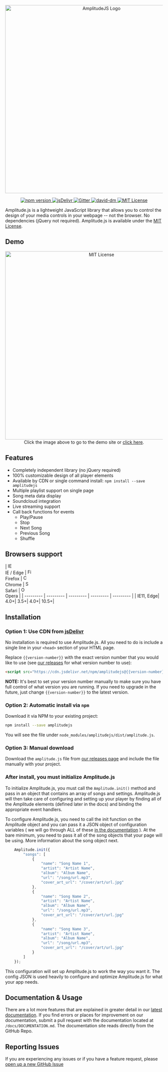 <p align="center">
	<a href="https://521dimensions.com/open-source/amplitudejs" target="_blank">
		<img src="https://521dimensions.com/img/open-source/amplitudejs/AmplitudeLogo-WithSlogan.svg" width="600" alt="AmplitudeJS Logo">
	</a>
</p>
<p align="center">
	<a href="https://www.npmjs.com/package/amplitudejs" target="_blank">
		<img src="https://badge.fury.io/js/amplitudejs.svg" alt="npm version">
	</a>
	<a href="https://www.jsdelivr.com/package/npm/amplitudejs" target="_blank">
		<img src="https://data.jsdelivr.com/v1/package/npm/amplitudejs/badge" alt="jsDelivr">
	</a>
	<a href="https://gitter.im/521dimensions/amplitudejs" target="_blank">
		<img src="https://badges.gitter.im/gitterHQ/gitter.svg" alt="Gitter">
	</a>
	<a href="https://david-dm.org/521dimensions/amplitudejs" target="_blank">
		<img src="https://david-dm.org/521dimensions/amplitudejs.svg" alt="david-dm">
	</a>
	<a href="https://raw.githubusercontent.com/521dimensions/amplitudejs/master/LICENSE" target="_blank">
		<img src="https://521dimensions.com/img/open-source/amplitudejs/license.svg" alt="MIT License">
	</a>
</p>

Amplitude.js is a lightweight JavaScript library that allows you to control the design of your media controls in your webpage -- not the browser. No dependencies (jQuery not required). Amplitude.js is available under the [MIT License](https://raw.githubusercontent.com/521dimensions/amplitudejs/master/LICENSE).

## Demo
<p align="center">
	<a href="https://521dimensions.com/open-source/amplitudejs" target="_blank">
		<img src="https://521dimensions.com/img/open-source/amplitudejs/AmplitudeDemo.jpg" alt="MIT License" width="600">
	</a><br />
	Click the image above to go to the demo site or <a href="https://521dimensions.com/open-source/amplitudejs" target="_blank">click here</a>.
</p>

## Features
* Completely independent library (no jQuery required)
* 100% customizable design of all player elements
* Available by CDN or single command install: `npm install --save amplitudejs`
* Multiple playlist support on single page
* Song meta data display
* Soundcloud integration
* Live streaming support
* Call back functions for events
	* Play/Pause
	* Stop
	* Next Song
	* Previous Song
	* Shuffle

## Browsers support

| <img src="https://raw.githubusercontent.com/godban/browsers-support-badges/master/src/images/edge.png" alt="IE / Edge" width="16px" height="16px" /></br>IE / Edge | <img src="https://raw.githubusercontent.com/godban/browsers-support-badges/master/src/images/firefox.png" alt="Firefox" width="16px" height="16px" /></br>Firefox | <img src="https://raw.githubusercontent.com/godban/browsers-support-badges/master/src/images/chrome.png" alt="Chrome" width="16px" height="16px" /></br>Chrome |
<img src="https://raw.githubusercontent.com/godban/browsers-support-badges/master/src/images/safari.png" alt="Safari" width="16px" height="16px" /></br>Safari | <img src="https://raw.githubusercontent.com/godban/browsers-support-badges/master/src/images/opera.png" alt="Opera" width="16px" height="16px" /></br>Opera |
| --------- | --------- | --------- | --------- | --------- |
| IE11, Edge| 4.0+| 3.5+| 4.0+| 10.5+|

## Installation

### Option 1: Use CDN from [jsDelivr](https://cdn.jsdelivr.net/npm/amplitudejs/)
No installation is required to use Amplitude.js. All you need to do is include a single line in your `<head>` section of your HTML page.

Replace `{{version-number}}` with the exact version number that you would like to use (see [our releases](https://github.com/521dimensions/amplitudejs/releases) for what version number to use):
```html
<script src="https://cdn.jsdelivr.net/npm/amplitudejs@{{version-number}}/dist/amplitude.js"></script>
```
**NOTE:** It's best to set your version number manually to make sure you have full control of what version you are running. If you need to upgrade in the future, just change `{{version-number}}` to the latest version.


### Option 2: Automatic install via `npm`
Download it via NPM to your existing project:
```sh
npm install --save amplitudejs
```

You will see the file under `node_modules/amplitudejs/dist/amplitude.js`.

### Option 3: Manual download
Download the `amplitude.js` file from [our releases page](https://github.com/521dimensions/amplitudejs/releases) and include the file manually with your project.

### After install, you must initialize Amplitude.js
To initialize Amplitude.js, you must call the `Amplitude.init()` method and pass in an object that
contains an array of songs and settings. Amplitude.js will then take care of configuring and setting up your
player by finding all of the Amplitude elements (defined later in the docs) and binding the appropriate
event handlers.

To configure Amplitude.js, you need to call the init function on the Amplitude object
and you can pass it a JSON object of configuration variables ( we will go through ALL of these [in the
documentation](https://521dimensions.com/open-source/amplitudejs/docs) ). At the bare minimum, you need to pass it all of the song objects that your page will
be using. More information about the song object next.

```javascript
	Amplitude.init({
		"songs": [
			{
				"name": "Song Name 1",
				"artist": "Artist Name",
				"album": "Album Name",
				"url": "/song/url.mp3",
				"cover_art_url": "/cover/art/url.jpg"
			},
			{
				"name": "Song Name 2",
				"artist": "Artist Name",
				"album": "Album Name",
				"url": "/song/url.mp3",
				"cover_art_url": "/cover/art/url.jpg"
			},
			{
				"name": "Song Name 3",
				"artist": "Artist Name",
				"album": "Album Name",
				"url": "/song/url.mp3",
				"cover_art_url": "/cover/art/url.jpg"
			}
		]
	});
```

This configuration will set up Amplitude.js to work the way you want it. The config JSON is used heavily
to configure and optimize Amplitude.js for what your app needs.

## Documentation & Usage
There are a lot more features that are explained in greater detail in our [latest documentation](https://521dimensions.com/open-source/amplitudejs/docs). If you find errors or places for improvement on our documentation, submit a pull request with the documentation located at `/docs/DOCUMENTATION.md`. The documentation site reads directly from the GitHub Repo.


## Reporting Issues

If you are experiencing any issues or if you have a feature request, please [open up a new GitHub Issue](https://github.com/521dimensions/amplitudejs/issues/new/choose)
